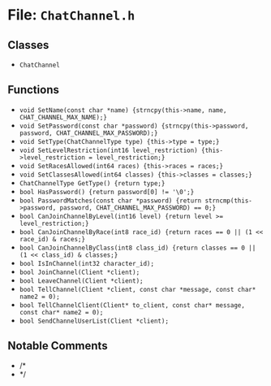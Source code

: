 # File: `ChatChannel.h`

## Classes

- `ChatChannel`

## Functions

- `void SetName(const char *name) {strncpy(this->name, name, CHAT_CHANNEL_MAX_NAME);}`
- `void SetPassword(const char *password) {strncpy(this->password, password, CHAT_CHANNEL_MAX_PASSWORD);}`
- `void SetType(ChatChannelType type) {this->type = type;}`
- `void SetLevelRestriction(int16 level_restriction) {this->level_restriction = level_restriction;}`
- `void SetRacesAllowed(int64 races) {this->races = races;}`
- `void SetClassesAllowed(int64 classes) {this->classes = classes;}`
- `ChatChannelType GetType() {return type;}`
- `bool HasPassword() {return password[0] != '\0';}`
- `bool PasswordMatches(const char *password) {return strncmp(this->password, password, CHAT_CHANNEL_MAX_PASSWORD) == 0;}`
- `bool CanJoinChannelByLevel(int16 level) {return level >= level_restriction;}`
- `bool CanJoinChannelByRace(int8 race_id) {return races == 0 || (1 << race_id) & races;}`
- `bool CanJoinChannelByClass(int8 class_id) {return classes == 0 || (1 << class_id) & classes;}`
- `bool IsInChannel(int32 character_id);`
- `bool JoinChannel(Client *client);`
- `bool LeaveChannel(Client *client);`
- `bool TellChannel(Client *client, const char *message, const char* name2 = 0);`
- `bool TellChannelClient(Client* to_client, const char* message, const char* name2 = 0);`
- `bool SendChannelUserList(Client *client);`

## Notable Comments

- /*
- */
